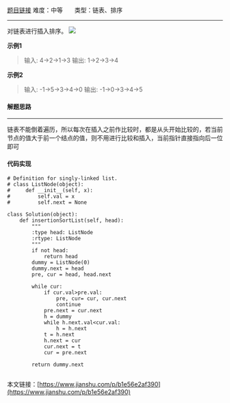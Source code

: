  [题目链接](https://leetcode-cn.com/problems/insertion-sort-list/)
难度：中等          &nbsp;&nbsp;&nbsp;&nbsp;&nbsp;&nbsp;类型：链表、排序  
***
对链表进行插入排序。
 ![](https://upload-images.jianshu.io/upload_images/15048949-d7c09e575e546dbb.gif?imageMogr2/auto-orient/strip)


 
**示例1**
> 输入: 4->2->1->3
输出: 1->2->3->4

**示例2**
>输入: -1->5->3->4->0
输出: -1->0->3->4->5
#### 解题思路
***
 链表不能倒着遍历，所以每次在插入之前作比较时，都是从头开始比较的，若当前节点的值大于前一个结点的值，则不用进行比较和插入，当前指针直接指向后一位即可



#### 代码实现
```
# Definition for singly-linked list.
# class ListNode(object):
#     def __init__(self, x):
#         self.val = x
#         self.next = None

class Solution(object):
    def insertionSortList(self, head):
        """
        :type head: ListNode
        :rtype: ListNode
        """
        if not head:
            return head
        dummy = ListNode(0)
        dummy.next = head
        pre, cur = head, head.next

        while cur:        
            if cur.val>pre.val:
                pre, cur= cur, cur.next
                continue
            pre.next = cur.next
            h = dummy            
            while h.next.val<cur.val:                
                h = h.next           
            t = h.next
            h.next = cur           
            cur.next = t
            cur = pre.next
            
        return dummy.next
            
```

本文链接：[https://www.jianshu.com/p/b1e56e2af390](https://www.jianshu.com/p/b1e56e2af390)
